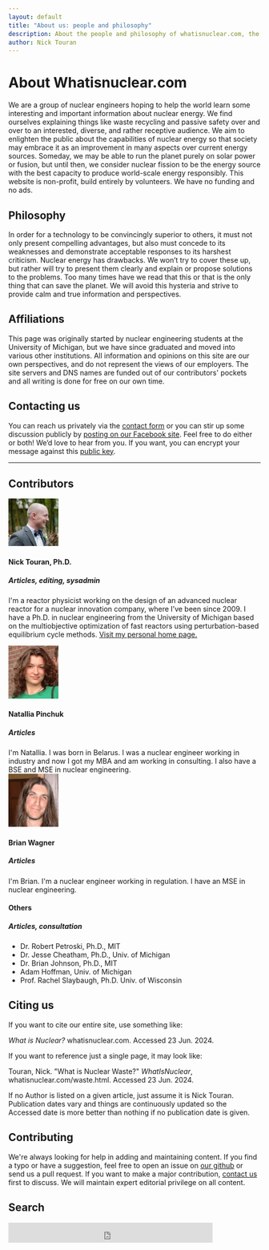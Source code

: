 ```yaml
---
layout: default
title: "About us: people and philosophy"
description: About the people and philosophy of whatisnuclear.com, the public education site about nuclear energy.
author: Nick Touran
---
```

<div class="row">
<div class="col-md-8" markdown="1">

# About Whatisnuclear.com

We are a group of nuclear engineers hoping to help the world learn some interesting and
important information about nuclear energy. We find ourselves explaining things like waste recycling
and passive safety over and over to an interested, diverse, and rather receptive audience. We aim to enlighten the
public about the capabilities of nuclear energy so that society may embrace it as an improvement in
many aspects over current energy sources. Someday, we may be able to run the planet purely on solar
power or fusion, but until then, we consider nuclear fission to be the energy source with the
best capacity to produce world-scale energy responsibly. This website is non-profit, build entirely
by volunteers. We have no funding and no ads.   

## Philosophy
In order for a technology to be convincingly superior to others, it must not only present compelling
advantages, but also must concede to its weaknesses and demonstrate acceptable responses to its
harshest criticism. Nuclear energy has drawbacks. We won&rsquo;t try to cover these up, but rather
will try to present them clearly and explain or propose solutions to the problems. Too many times
have we read that this or that is the only thing that can save the planet. We will avoid this
hysteria and strive to provide calm and true information and perspectives. 


## Affiliations
This page was originally started by nuclear engineering students at the University of Michigan, but
we have since graduated and moved into various other institutions. All information and opinions on
this site are our own perspectives, and do not represent the views of our employers. The site
servers and DNS names are funded out of our contributors' pockets and all writing is done for
free on our own time.

## Contacting us
You can reach us privately via the <a href="/contact.html">contact form</a> or you can stir up some
discussion publicly by <a
href="https://www.facebook.com/pages/Whatisnuclearcom/209141202434177">posting on our Facebook
site</a>. Feel free to do either or both! We&rsquo;d love to hear from you. If you want, you can
encrypt your message against this <a href="https://partofthething.com/nick-publickey.asc">public
key</a>. 

</div>
</div>
<hr/>

## Contributors
<div class="row">
<div class="col-md-8">
<div class="media">
<a class="media-left" href="#">
<img src="/img/nick_bowtie_rumps_wedding.jpg" alt="Nick Touran" title="Picture of Nick Touran" >
</a>
<div class="media-body" markdown="1">
<h4 class="media-heading">Nick Touran, Ph.D.</h4>
<h5>Articles, editing, sysadmin</h5>

I'm a reactor physicist working on the design of an advanced nuclear reactor for a nuclear
innovation company, where I&rsquo;ve been since 2009. I have a Ph.D. in nuclear engineering from the
University of Michigan based on the multiobjective optimization of fast reactors using
perturbation-based equilibrium cycle methods. <a href="https://partofthething.com">Visit my personal
home page.</a> 

</div>
</div>


<div class="media">
<a class="media-left" href="#">
<img src="/img/natallia.gif" alt="Natallia" title="Natallia" width="100"/> 
</a>
<div class="media-body" markdown="1">
<h4 class="media-heading">Natallia Pinchuk</h4>
<h5>Articles</h5>
I'm Natallia. I was born in Belarus. I was a nuclear engineer working in industry and now I got my
MBA and am working in consulting. I also have a BSE and MSE in nuclear engineering. 
</div>
</div>

<div class="media">
<a class="media-left" href="#">
<img src="/img/brian.gif" alt="Brian Wagner" title="Brian Wagner" width="100"/> 
</a>
<div class="media-body" markdown="1">
<h4 class="media-heading">Brian Wagner</h4>
<h5>Articles</h5>
I'm Brian. I'm a nuclear engineer working in regulation. I have an MSE in nuclear engineering.
</div>
</div>

<div class="media">
<a class="media-left" href="#">

</a>
<div class="media-body" markdown="1">
<h4 class="media-heading">Others</h4>
<h5>Articles, consultation</h5>

* Dr. Robert Petroski, Ph.D., MIT
* Dr. Jesse Cheatham, Ph.D., Univ. of Michigan
* Dr. Brian Johnson, Ph.D., MIT
* Adam Hoffman, Univ. of Michigan
* Prof. Rachel Slaybaugh, Ph.D. Univ. of Wisconsin

</div>
</div>
</div>
</div>
<div class="row"><div class="col-md-8" markdown="1">
 
## Citing us

If you want to cite our entire site, use something like:
<p class="bg-warning"><em>What is Nuclear?</em> whatisnuclear.com. Accessed 23 Jun. 2024.</p>

If you want to reference just a single page, it may look like:

<p class="bg-warning">Touran, Nick. &quot;What is Nuclear Waste?&quot; <em>WhatIsNuclear</em>, whatisnuclear.com/waste.html. Accessed 23 Jun. 2024.</p>

If no Author is listed on a given article, just assume it is Nick Touran. Publication dates vary and
things are continuously updated so the Accessed date is more better than nothing if no publication
date is given.

## Contributing

We're always looking for help in adding and maintaining content. If you find a typo or have a suggestion, feel free to open an issue on <a href="https://github.com/whatisnuclear">our github</a> or send us a pull request. If you want to make a major contribution, [contact us](contact.html) first to discuss. We will maintain expert editorial privilege on all content. 

## Search
<iframe src="https://duckduckgo.com/search.html?site=whatisnuclear.com&prefill=Search whatisnuclear.com" style="overflow:hidden;margin:0;padding:0;width:408px;height:40px;" frameborder="0"></iframe>
</div>
</div>

